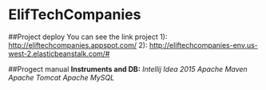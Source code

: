 # ElifTechCompanies
##Project deploy 
You can see the link project 
  1): http://eliftechcompanies.appspot.com/
  2): http://eliftechcompanies-env.us-west-2.elasticbeanstalk.com/#
  
##Progect manual
**Instruments and DB:**
  *Intellij Idea 2015*
  *Apache Maven*
  *Apache Tomcat*
  *Apache*
  *MySQL*
  
  
